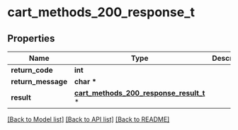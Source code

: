 # cart_methods_200_response_t

## Properties
Name | Type | Description | Notes
------------ | ------------- | ------------- | -------------
**return_code** | **int** |  | [optional] 
**return_message** | **char \*** |  | [optional] 
**result** | [**cart_methods_200_response_result_t**](cart_methods_200_response_result.md) \* |  | [optional] 

[[Back to Model list]](../README.md#documentation-for-models) [[Back to API list]](../README.md#documentation-for-api-endpoints) [[Back to README]](../README.md)


